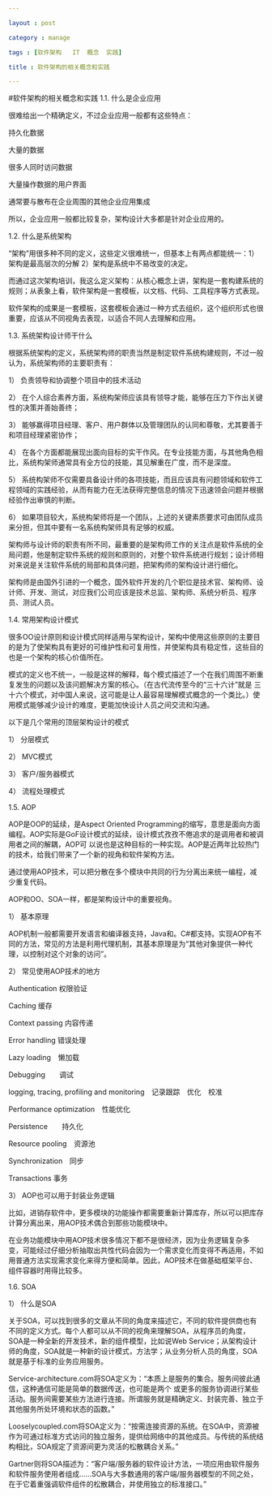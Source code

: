 ```yaml
---

layout : post

category : manage

tags : [软件架构   IT  概念  实践]

title : 软件架构的相关概念和实践

---
```



#软件架构的相关概念和实践 
1.1. 什么是企业应用

很难给出一个精确定义，不过企业应用一般都有这些特点：

持久化数据

大量的数据

很多人同时访问数据

大量操作数据的用户界面

通常要与散布在企业周围的其他企业应用集成

所以，企业应用一般都比较复杂，架构设计大多都是针对企业应用的。

1.2. 什么是系统架构

“架构”用很多种不同的定义，这些定义很难统一，但基本上有两点都能统一：1）架构是最高层次的分解 2）架构是系统中不易改变的决定。

而通过这次架构培训，我这么定义架构：从核心概念上讲，架构是一套构建系统的规则；从表象上看，软件架构是一套模板，以文档、代码、工具程序等方式表现。

软件架构的成果是一套模板，这套模板会通过一种方式去组织，这个组织形式也很重要，应该从不同视角去表现，以适合不同人去理解和应用。

1.3. 系统架构设计师干什么

根据系统架构的定义，系统架构师的职责当然是制定软件系统构建规则，不过一般认为，系统架构师的主要职责有：

1） 负责领导和协调整个项目中的技术活动

2） 在个人综合素养方面，系统构架师应该具有领导才能，能够在压力下作出关键性的决策并善始善终；

3） 能够赢得项目经理、客户、用户群体以及管理团队的认同和尊敬，尤其要善于和项目经理紧密协作；

4） 在各个方面都能展现出面向目标的实干作风。在专业技能方面，与其他角色相比，系统构架师通常具有全方位的技能，其见解重在广度，而不是深度。

5） 系统构架师不仅需要具备设计师的各项技能，而且应该具有问题领域和软件工程领域的实践经验，从而有能力在无法获得完整信息的情况下迅速领会问题并根据经验作出审慎的判断。

6） 如果项目较大，系统构架师将是一个团队，上述的关键素质要求可由团队成员来分担，但其中要有一名系统构架师具有足够的权威。

架构师与设计师的职责有所不同，最重要的是架构师工作的关注点是软件系统的全局问题，他是制定软件系统的规则和原则的，对整个软件系统进行规划；设计师相对来说是关注软件系统的局部和具体问题，把架构师的架构设计进行细化。

架构师是由国外引进的一个概念，国外软件开发的几个职位是技术官、架构师、设计师、开发、测试，对应我们公司应该是技术总监、架构师、系统分析员、程序员、测试人员。

1.4. 常用架构设计模式

很多OO设计原则和设计模式同样适用与架构设计，架构中使用这些原则的主要目的是为了使架构具有更好的可维护性和可复用性，并使架构具有稳定性，这些目的也是一个架构的核心价值所在。

模式的定义也不统一，一般是这样的解释，每个模式描述了一个在我们周围不断重复发生的问题以及该问题解决方案的核心。（在古代流传至今的“三十六计”就是 三十六个模式，对中国人来说，这可能是让人最容易理解模式概念的一个类比。）使用模式能够减少设计的难度，更能加快设计人员之间交流和沟通。

以下是几个常用的顶层架构设计的模式

1） 分层模式

2） MVC模式

3） 客户/服务器模式

4） 流程处理模式

1.5. AOP

AOP是OOP的延续，是Aspect Oriented Programming的缩写，意思是面向方面编程。AOP实际是GoF设计模式的延续，设计模式孜孜不倦追求的是调用者和被调用者之间的解耦，AOP可 以说也是这种目标的一种实现。AOP是近两年比较热门的技术，给我们带来了一个新的视角和软件架构方法。

通过使用AOP技术，可以把分散在多个模块中共同的行为分离出来统一编程，减少重复代码。

AOP和OO、SOA一样，都是架构设计中的重要视角。

1） 基本原理

AOP机制一般都需要开发语言和编译器支持，Java和。C#都支持。实现AOP有不同的方法，常见的方法是利用代理机制，其基本原理是为“其他对象提供一种代理，以控制对这个对象的访问”。

2） 常见使用AOP技术的地方

Authentication 权限验证

Caching 缓存

Context passing 内容传递

Error handling 错误处理

Lazy loading　懒加载

Debugging　　调试

logging, tracing, profiling and monitoring　记录跟踪　优化　校准

Performance optimization　性能优化

Persistence　　持久化

Resource pooling　资源池

Synchronization　同步



Transactions 事务



3） AOP也可以用于封装业务逻辑



比如，进销存软件中，更多模块的功能操作都需要重新计算库存，所以可以把库存计算分离出来，用AOP技术偶合到那些功能模块中。



在业务功能模块中用AOP技术很多情况下都不是很经济，因为业务逻辑复杂多变，可能经过仔细分析抽取出共性代码会因为一个需求变化而变得不再适用，不如用普通方法实现需求变化来得方便和简单。因此，AOP技术在做基础框架平台、组件容器时用得比较多。



1.6. SOA



1） 什么是SOA



关于SOA，可以找到很多的文章从不同的角度来描述它，不同的软件提供商也有不同的定义方式。每个人都可以从不同的视角来理解SOA，从程序员的角度，SOA是一种全新的开发技术，新的组件模型，比如说Web Service；从架构设计师的角度，SOA就是一种新的设计模式，方法学；从业务分析人员的角度，SOA就是基于标准的业务应用服务。




Service-architecture.com将SOA定义为：“本质上是服务的集合。服务间彼此通信，这种通信可能是简单的数据传送，也可能是两个
或更多的服务协调进行某些活动。服务间需要某些方法进行连接。所谓服务就是精确定义、封装完善、独立于其他服务所处环境和状态的函数。”



Looselycoupled.com将SOA定义为：“按需连接资源的系统。在SOA中，资源被作为可通过标准方式访问的独立服务，提供给网络中的其他成员。与传统的系统结构相比，SOA规定了资源间更为灵活的松散耦合关系。”



Gartner则将SOA描述为：“客户端/服务器的软件设计方法，一项应用由软件服务和软件服务使用者组成……SOA与大多数通用的客户端/服务器模型的不同之处，在于它着重强调软件组件的松散耦合，并使用独立的标准接口。”
